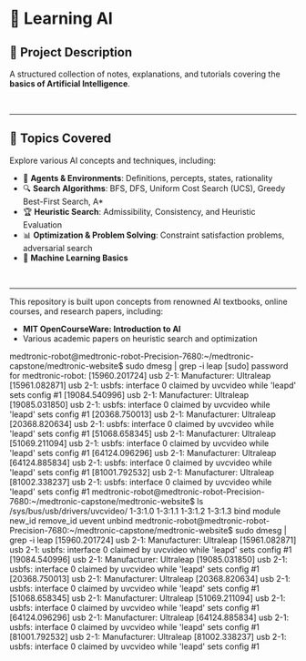 # 🤖 **Learning AI**

## 📌 **Project Description**

A structured collection of notes, explanations, and tutorials covering the **basics of Artificial Intelligence**. 

<br>

---


## 📖 **Topics Covered**

Explore various AI concepts and techniques, including:

- 🎯 **Agents & Environments**: Definitions, percepts, states, rationality
- 🔍 **Search Algorithms**: BFS, DFS, Uniform Cost Search (UCS), Greedy Best-First Search, A* 
- 🏆 **Heuristic Search**: Admissibility, Consistency, and Heuristic Evaluation
- 📊 **Optimization & Problem Solving**: Constraint satisfaction problems, adversarial search
- 🤖 **Machine Learning Basics**
  
  
<br>

---

This repository is built upon concepts from renowned AI textbooks, online courses, and research papers, including:

- **MIT OpenCourseWare: Introduction to AI**
- Various academic papers on heuristic search and optimization



medtronic-robot@medtronic-robot-Precision-7680:~/medtronic-capstone/medtronic-website$ sudo dmesg | grep -i leap
[sudo] password for medtronic-robot: 
[15960.201724] usb 2-1: Manufacturer: Ultraleap
[15961.082871] usb 2-1: usbfs: interface 0 claimed by uvcvideo while 'leapd' sets config #1
[19084.540996] usb 2-1: Manufacturer: Ultraleap
[19085.031850] usb 2-1: usbfs: interface 0 claimed by uvcvideo while 'leapd' sets config #1
[20368.750013] usb 2-1: Manufacturer: Ultraleap
[20368.820634] usb 2-1: usbfs: interface 0 claimed by uvcvideo while 'leapd' sets config #1
[51068.658345] usb 2-1: Manufacturer: Ultraleap
[51069.211094] usb 2-1: usbfs: interface 0 claimed by uvcvideo while 'leapd' sets config #1
[64124.096296] usb 2-1: Manufacturer: Ultraleap
[64124.885834] usb 2-1: usbfs: interface 0 claimed by uvcvideo while 'leapd' sets config #1
[81001.792532] usb 2-1: Manufacturer: Ultraleap
[81002.338237] usb 2-1: usbfs: interface 0 claimed by uvcvideo while 'leapd' sets config #1
medtronic-robot@medtronic-robot-Precision-7680:~/medtronic-capstone/medtronic-website$ ls /sys/bus/usb/drivers/uvcvideo/
1-3:1.0  1-3:1.1  1-3:1.2  1-3:1.3  bind  module  new_id  remove_id  uevent  unbind
medtronic-robot@medtronic-robot-Precision-7680:~/medtronic-capstone/medtronic-website$ sudo dmesg | grep -i leap
[15960.201724] usb 2-1: Manufacturer: Ultraleap
[15961.082871] usb 2-1: usbfs: interface 0 claimed by uvcvideo while 'leapd' sets config #1
[19084.540996] usb 2-1: Manufacturer: Ultraleap
[19085.031850] usb 2-1: usbfs: interface 0 claimed by uvcvideo while 'leapd' sets config #1
[20368.750013] usb 2-1: Manufacturer: Ultraleap
[20368.820634] usb 2-1: usbfs: interface 0 claimed by uvcvideo while 'leapd' sets config #1
[51068.658345] usb 2-1: Manufacturer: Ultraleap
[51069.211094] usb 2-1: usbfs: interface 0 claimed by uvcvideo while 'leapd' sets config #1
[64124.096296] usb 2-1: Manufacturer: Ultraleap
[64124.885834] usb 2-1: usbfs: interface 0 claimed by uvcvideo while 'leapd' sets config #1
[81001.792532] usb 2-1: Manufacturer: Ultraleap
[81002.338237] usb 2-1: usbfs: interface 0 claimed by uvcvideo while 'leapd' sets config #1


